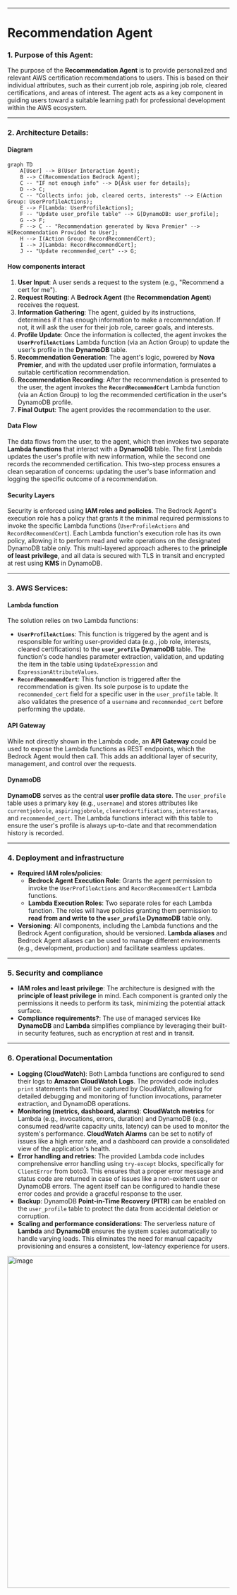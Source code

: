 -----

# Recommendation Agent

### 1\. Purpose of this Agent:

The purpose of the **Recommendation Agent** is to provide personalized and relevant AWS certification recommendations to users. This is based on their individual attributes, such as their current job role, aspiring job role, cleared certifications, and areas of interest. The agent acts as a key component in guiding users toward a suitable learning path for professional development within the AWS ecosystem.

-----

### 2\. Architecture Details:

#### Diagram

```mermaid
graph TD
    A[User] --> B(User Interaction Agent);
    B --> C(Recommendation Bedrock Agent);
    C -- "IF not enough info" --> D{Ask user for details};
    D --> C;
    C -- "Collects info: job, cleared certs, interests" --> E(Action Group: UserProfileActions);
    E --> F[Lambda: UserProfileActions];
    F -- "Update user_profile table" --> G[DynamoDB: user_profile];
    G --> F;
    F --> C -- "Recommendation generated by Nova Premier" --> H[Recommendation Provided to User];
    H --> I(Action Group: RecordRecommendCert);
    I --> J[Lambda: RecordRecommendCert];
    J -- "Update recommended_cert" --> G;
```

#### How components interact

1.  **User Input**: A user sends a request to the system (e.g., "Recommend a cert for me").
2.  **Request Routing**: A **Bedrock Agent** (the **Recommendation Agent**) receives the request.
3.  **Information Gathering**: The agent, guided by its instructions, determines if it has enough information to make a recommendation. If not, it will ask the user for their job role, career goals, and interests.
4.  **Profile Update**: Once the information is collected, the agent invokes the **`UserProfileActions`** Lambda function (via an Action Group) to update the user's profile in the **DynamoDB** table.
5.  **Recommendation Generation**: The agent's logic, powered by **Nova Premier**, and with the updated user profile information, formulates a suitable certification recommendation.
6.  **Recommendation Recording**: After the recommendation is presented to the user, the agent invokes the **`RecordRecommendCert`** Lambda function (via an Action Group) to log the recommended certification in the user's DynamoDB profile.
7.  **Final Output**: The agent provides the recommendation to the user.

#### Data Flow

The data flows from the user, to the agent, which then invokes two separate **Lambda functions** that interact with a **DynamoDB** table. The first Lambda updates the user's profile with new information, while the second one records the recommended certification. This two-step process ensures a clean separation of concerns: updating the user's base information and logging the specific outcome of a recommendation.

#### Security Layers

Security is enforced using **IAM roles and policies**. The Bedrock Agent's execution role has a policy that grants it the minimal required permissions to invoke the specific Lambda functions (`UserProfileActions` and `RecordRecommendCert`). Each Lambda function's execution role has its own policy, allowing it to perform read and write operations on the designated DynamoDB table only. This multi-layered approach adheres to the **principle of least privilege**, and all data is secured with TLS in transit and encrypted at rest using **KMS** in DynamoDB.

-----

### 3\. AWS Services:

#### Lambda function

The solution relies on two Lambda functions:

  - **`UserProfileActions`**: This function is triggered by the agent and is responsible for writing user-provided data (e.g., job role, interests, cleared certifications) to the **`user_profile` DynamoDB** table. The function's code handles parameter extraction, validation, and updating the item in the table using `UpdateExpression` and `ExpressionAttributeValues`.
  - **`RecordRecommendCert`**: This function is triggered after the recommendation is given. Its sole purpose is to update the `recommended_cert` field for a specific user in the `user_profile` table. It also validates the presence of a `username` and `recommended_cert` before performing the update.

#### API Gateway

While not directly shown in the Lambda code, an **API Gateway** could be used to expose the Lambda functions as REST endpoints, which the Bedrock Agent would then call. This adds an additional layer of security, management, and control over the requests.

#### DynamoDB

**DynamoDB** serves as the central **user profile data store**. The `user_profile` table uses a primary key (e.g., `username`) and stores attributes like `currentjobrole`, `aspiringjobrole`, `clearedcertifications`, `interestareas`, and `recommended_cert`. The Lambda functions interact with this table to ensure the user's profile is always up-to-date and that recommendation history is recorded.

-----

### 4\. Deployment and infrastructure

  - **Required IAM roles/policies**:
      - **Bedrock Agent Execution Role**: Grants the agent permission to invoke the `UserProfileActions` and `RecordRecommendCert` Lambda functions.
      - **Lambda Execution Roles**: Two separate roles for each Lambda function. The roles will have policies granting them permission to **read from and write to the `user_profile` DynamoDB** table only.
  - **Versioning**: All components, including the Lambda functions and the Bedrock Agent configuration, should be versioned. **Lambda aliases** and Bedrock Agent aliases can be used to manage different environments (e.g., development, production) and facilitate seamless updates.

-----

### 5\. Security and compliance

  - **IAM roles and least privilege**: The architecture is designed with the **principle of least privilege** in mind. Each component is granted only the permissions it needs to perform its task, minimizing the potential attack surface.
  - **Compliance requirements?**: The use of managed services like **DynamoDB** and **Lambda** simplifies compliance by leveraging their built-in security features, such as encryption at rest and in transit.

-----

### 6\. Operational Documentation

  - **Logging (CloudWatch)**: Both Lambda functions are configured to send their logs to **Amazon CloudWatch Logs**. The provided code includes `print` statements that will be captured by CloudWatch, allowing for detailed debugging and monitoring of function invocations, parameter extraction, and DynamoDB operations.
  - **Monitoring (metrics, dashboard, alarms)**: **CloudWatch metrics** for Lambda (e.g., invocations, errors, duration) and DynamoDB (e.g., consumed read/write capacity units, latency) can be used to monitor the system's performance. **CloudWatch Alarms** can be set to notify of issues like a high error rate, and a dashboard can provide a consolidated view of the application's health.
  - **Error handling and retries**: The provided Lambda code includes comprehensive error handling using `try-except` blocks, specifically for `ClientError` from boto3. This ensures that a proper error message and status code are returned in case of issues like a non-existent user or DynamoDB errors. The agent itself can be configured to handle these error codes and provide a graceful response to the user.
  - **Backup**: DynamoDB **Point-in-Time Recovery (PITR)** can be enabled on the `user_profile` table to protect the data from accidental deletion or corruption.
  - **Scaling and performance considerations**: The serverless nature of **Lambda** and **DynamoDB** ensures the system scales automatically to handle varying loads. This eliminates the need for manual capacity provisioning and ensures a consistent, low-latency experience for users.

<img width="671" height="753" alt="image" src="https://github.com/user-attachments/assets/dafb2777-9d53-4824-a3ff-e9d21efae8dd" />

